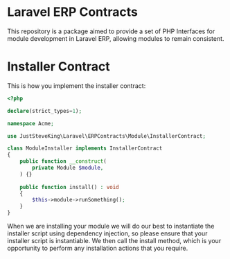 # Laravel ERP Contracts

This repository is a package aimed to provide a set of PHP Interfaces for module development in Laravel ERP, allowing modules to remain consistent.

# Installer Contract

This is how you implement the installer contract:

```php
<?php

declare(strict_types=1);

namespace Acme;

use JustSteveKing\Laravel\ERPContracts\Module\InstallerContract;

class ModuleInstaller implements InstallerContract
{
    public function __construct(
        private Module $module,
    ) {}
    
    public function install() : void
    {
        $this->module->runSomething();
    }
}
```
When we are installing your module we will do our best to instantiate the installer script using dependency injection, so please ensure that your installer script is instantiable. We then call the install method, which is your opportunity to perform any installation actions that you require.

